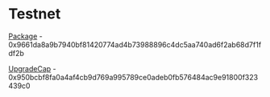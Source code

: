 # Testnet

[Package](https://testnet.suivision.xyz/package/0x9661da8a9b7940bf81420774ad4b73988896c4dc5aa740ad6f2ab68d7f1fdf2b) - 0x9661da8a9b7940bf81420774ad4b73988896c4dc5aa740ad6f2ab68d7f1fdf2b

[UpgradeCap](https://testnet.suivision.xyz/object/0x950bcbf8fa0a4af4cb9d769a995789ce0adeb0fb576484ac9e91800f323439c0) - 0x950bcbf8fa0a4af4cb9d769a995789ce0adeb0fb576484ac9e91800f323439c0
